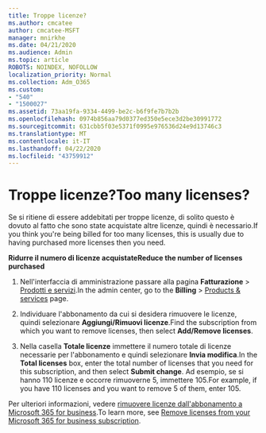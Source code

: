 ```yaml
---
title: Troppe licenze?
ms.author: cmcatee
author: cmcatee-MSFT
manager: mnirkhe
ms.date: 04/21/2020
ms.audience: Admin
ms.topic: article
ROBOTS: NOINDEX, NOFOLLOW
localization_priority: Normal
ms.collection: Adm_O365
ms.custom:
- "540"
- "1500027"
ms.assetid: 73aa19fa-9334-4499-be2c-b6f9fe7b7b2b
ms.openlocfilehash: 0974b856aa79d0377ed350e5ece3d2be30991772
ms.sourcegitcommit: 631cbb5f03e5371f0995e976536d24e9d13746c3
ms.translationtype: MT
ms.contentlocale: it-IT
ms.lasthandoff: 04/22/2020
ms.locfileid: "43759912"
---
```

# <a name="too-many-licenses"></a><span data-ttu-id="92330-102">Troppe licenze?</span><span class="sxs-lookup"><span data-stu-id="92330-102">Too many licenses?</span></span>

<span data-ttu-id="92330-103">Se si ritiene di essere addebitati per troppe licenze, di solito questo è dovuto al fatto che sono state acquistate altre licenze, quindi è necessario.</span><span class="sxs-lookup"><span data-stu-id="92330-103">If you think you're being billed for too many licenses, this is usually due to having purchased more licenses then you need.</span></span>
  
<span data-ttu-id="92330-104">**Ridurre il numero di licenze acquistate**</span><span class="sxs-lookup"><span data-stu-id="92330-104">**Reduce the number of licenses purchased**</span></span>
  
1. <span data-ttu-id="92330-105">Nell'interfaccia di amministrazione passare alla pagina **Fatturazione** \> [Prodotti e servizi](https://go.microsoft.com/fwlink/p/?linkid=842054).</span><span class="sxs-lookup"><span data-stu-id="92330-105">In the admin center, go to the **Billing** \> [Products & services](https://go.microsoft.com/fwlink/p/?linkid=842054) page.</span></span>

2. <span data-ttu-id="92330-106">Individuare l'abbonamento da cui si desidera rimuovere le licenze, quindi selezionare **Aggiungi/Rimuovi licenze**.</span><span class="sxs-lookup"><span data-stu-id="92330-106">Find the subscription from which you want to remove licenses, then select **Add/Remove licenses**.</span></span>

3. <span data-ttu-id="92330-107">Nella casella **Totale licenze** immettere il numero totale di licenze necessarie per l'abbonamento e quindi selezionare **Invia modifica**.</span><span class="sxs-lookup"><span data-stu-id="92330-107">In the **Total licenses** box, enter the total number of licenses that you need for this subscription, and then select **Submit change**.</span></span> <span data-ttu-id="92330-108">Ad esempio, se si hanno 110 licenze e occorre rimuoverne 5, immettere 105.</span><span class="sxs-lookup"><span data-stu-id="92330-108">For example, if you have 110 licenses and you want to remove 5 of them, enter 105.</span></span>

<span data-ttu-id="92330-109">Per ulteriori informazioni, vedere [rimuovere licenze dall'abbonamento a Microsoft 365 for business](https://docs.microsoft.com/office365/admin/subscriptions-and-billing/remove-licenses-from-subscription).</span><span class="sxs-lookup"><span data-stu-id="92330-109">To learn more, see [Remove licenses from your Microsoft 365 for business subscription](https://docs.microsoft.com/office365/admin/subscriptions-and-billing/remove-licenses-from-subscription).</span></span>